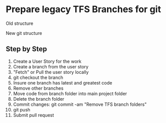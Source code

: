 # Prepare legacy TFS Branches for git

Old structure

New git structure

## Step by Step

1. Create a User Story for the work
2. Create a branch from the user story
3. "Fetch" or Pull the user story locally
4. git checkout the branch
5. Insure one branch has latest and greatest code
6. Remove other branches
7. Move code from branch folder into main project folder
8. Delete the branch folder
1. Commit changes: git commit -am "Remove TFS branch folders"
1. git push
1. Submit pull request


